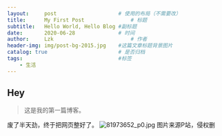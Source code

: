 ```yaml
---
layout:     post   				    # 使用的布局（不需要改）
title:      My First Post 				# 标题 
subtitle:   Hello World, Hello Blog #副标题
date:       2020-06-28 				# 时间
author:     Lzk 						# 作者
header-img: img/post-bg-2015.jpg 	#这篇文章标题背景图片
catalog: true 						# 是否归档
tags:								#标签
    - 生活
---
```


## Hey
>这是我的第一篇博客。

废了半天劲，终于把网页整好了。
![81973652_p0.jpg](https://i.loli.net/2020/06/29/AXslRazoiG7rbTv.jpg#pic_center=200x)
图片来源P站，侵权删
